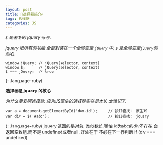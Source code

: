 ```yaml
---
layout: post
title: 🔖选择器简介✔︎
tags: 选择器
categories: JS
---
```


*`$` 是著名的 jquery 符号.*

*jquery 把所有的功能 全部封装在一个全局变量 `jQuery` 中. `$` 是全局变量`jQuery`的别名.*

~~~
window.jQuery; // jQuery(selector, context)
window.$;      // jQuery(selector, context)
$ === jQuery;  // true
~~~
{: .language-ruby}


**选择器是 jquery 的核心**

*为什么要发明选择器: 应为JS原生的选择器实在是太长 太难记了.*

~~~
var a = document.getElementById('dom-id');     // 按ID查找： 原生JS
var div = $('#abc');                           // 按ID查找： jquery    
~~~
{: .language-ruby}
jquery 返回的是对象. 类似数组.哪怕 id为abc的div不存在.会返回空数组.而不是 undefined或者null.
好处在于 不必在下一行判断 if (div === undefined)

